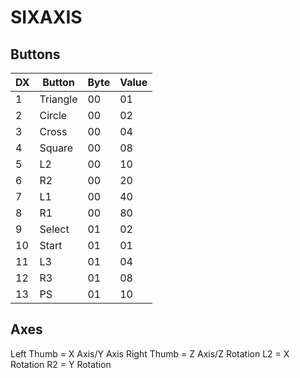 # SIXAXIS

## Buttons

| DX | Button   | Byte | Value |
| -- | -------- | ---- | ----- |
| 1  | Triangle | 00   | 01    |
| 2  | Circle   | 00   | 02    |
| 3  | Cross    | 00   | 04    |
| 4  | Square   | 00   | 08    |
| 5  | L2       | 00   | 10    |
| 6  | R2       | 00   | 20    |
| 7  | L1       | 00   | 40    |
| 8  | R1       | 00   | 80    |
| 9  | Select   | 01   | 02    |
| 10 | Start    | 01   | 01    |
| 11 | L3       | 01   | 04    |
| 12 | R3       | 01   | 08    |
| 13 | PS       | 01   | 10    |

## Axes

Left Thumb = X Axis/Y Axis
Right Thumb = Z Axis/Z Rotation
L2 = X Rotation
R2 = Y Rotation
